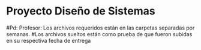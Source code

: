 # Proyecto Diseño de Sistemas
#Pd: Profesor: Los archivos requeridos están en las carpetas  separadas por semanas.
#Los archivos sueltos están como prueba de que fueron subidas en su respectiva fecha de entrega
